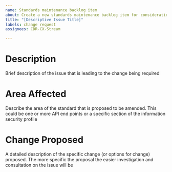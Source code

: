 ```yaml
---
name: Standards maintenance backlog item
about: Create a new standards maintenance backlog item for consideration by the community
title: "[Descriptive Issue Title]"
labels: change request
assignees: CDR-CX-Stream

---
```


# Description
Brief description of the issue that is leading to the change being required

# Area Affected
Describe the area of the standard that is proposed to be amended.  This could be one or more API end points or a specific section of the information security profile

# Change Proposed
A detailed description of the specific change (or options for change) proposed.  The more specific the proposal the easier investigation and consultation on the issue will be
